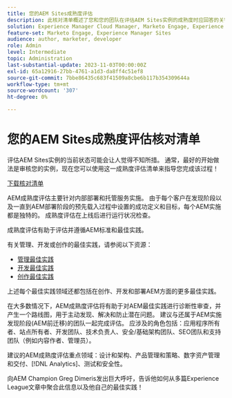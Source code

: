 ```yaml
---
title: 您的AEM Sites成熟度评估
description: 此核对清单概述了您和您的团队在评估AEM Sites实例的成熟度时应回答的关键问题
solution: Experience Manager Cloud Manager, Marketo Engage, Experience Manager Sites
feature-set: Marketo Engage, Experience Manager Sites
audience: author, marketer, developer
role: Admin
level: Intermediate
topic: Administration
last-substantial-update: 2023-11-03T00:00:00Z
exl-id: 65a12916-27bb-4761-a1d3-da8ff4c51ef8
source-git-commit: 7bbe86435c683f41509a8cbe6b117b354309644a
workflow-type: tm+mt
source-wordcount: '307'
ht-degree: 0%

---
```


# 您的AEM Sites成熟度评估核对清单

评估AEM Sites实例的当前状态可能会让人觉得不知所措。 通常，最好的开始做法是审核您的实例，现在您可以使用这一成熟度评估清单来指导您完成该过程！

[下载核对清单](assets/AEM-Sites-Maturity-Assessment.xlsx)

AEM成熟度评估主要针对内部部署和托管服务实施。 由于每个客户在发现阶段以及一直到AEM部署阶段的预先载入过程中设置的成功定义和目标，每个AEM实施都是独特的。 成熟度评估在上线后进行运行状况检查。

成熟度评估有助于评估并遵循AEM标准和最佳实践。

有关管理、开发或创作的最佳实践，请参阅以下资源：

* [管理最佳实践](https://experienceleague.adobe.com/docs/experience-manager-65/administering/bestpractices/administer-best-practices.html?lang=en)
* [开发最佳实践](https://experienceleague.adobe.com/docs/experience-manager-65/developing/bestpractices/best-practices.html?lang=en)
* [创作最佳实践](https://experienceleague.adobe.com/docs/experience-manager-65/authoring/authoring/best-practices.html?lang=en)

上述每个最佳实践领域还都包括在创作、开发和部署AEM方面的更多最佳实践。

在大多数情况下，AEM成熟度评估将有助于对AEM最佳实践进行诊断性审查，并产生一个路线图，用于主动发现、解决和防止潜在问题。 建议与还属于AEM实施发现阶段(AEM前迁移)的团队一起完成评估。 应涉及的角色包括：应用程序所有者、站点所有者、开发团队、技术负责人、安全/基础架构团队、SEO团队和支持团队（例如内容作者、管理员）。

建议的AEM成熟度评估重点领域：设计和架构、产品管理和策略、数字资产管理和交付、[!DNL Analytics]、测试和安全性。

向AEM Champion Greg Dimeris发出巨大呼吁，告诉他如何从多篇Experience League文章中聚合此信息以及他自己的最佳实践！
